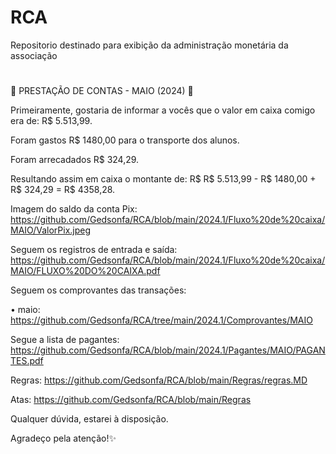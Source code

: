 # RCA
Repositorio destinado para exibição da administração monetária da associação

# 
🚨 PRESTAÇÃO DE CONTAS - MAIO (2024) 🚨 

Primeiramente, gostaria de informar a vocês que o valor em caixa comigo era de: R$ 5.513,99.

Foram gastos R$ 1480,00 para o transporte dos alunos.

Foram arrecadados R$ 324,29.

Resultando assim em caixa o montante de: R$ R$ 5.513,99 - R$ 1480,00 + R$ 324,29 = R$ 4358,28.

Imagem do saldo da conta Pix:
https://github.com/Gedsonfa/RCA/blob/main/2024.1/Fluxo%20de%20caixa/MAIO/ValorPix.jpeg

Seguem os registros de entrada e saída:
https://github.com/Gedsonfa/RCA/blob/main/2024.1/Fluxo%20de%20caixa/MAIO/FLUXO%20DO%20CAIXA.pdf

Seguem os comprovantes das transações:

• maio:
https://github.com/Gedsonfa/RCA/tree/main/2024.1/Comprovantes/MAIO

Segue a lista de pagantes:
https://github.com/Gedsonfa/RCA/blob/main/2024.1/Pagantes/MAIO/PAGANTES.pdf

Regras:
https://github.com/Gedsonfa/RCA/blob/main/Regras/regras.MD

Atas:
https://github.com/Gedsonfa/RCA/blob/main/Regras

Qualquer dúvida, estarei à disposição. 

Agradeço pela atenção!✨

